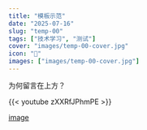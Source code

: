 ```yaml
---
title: "模板示范"
date: "2025-07-16"
slug: "temp-00"
tags: ["技术学习", "测试"]
cover: "images/temp-00-cover.jpg"
icon: "📁"
images: ["images/temp-00-cover.jpg"]
---
```

为何留言在上方？



{{< youtube zXXRfJPhmPE >}}


[image](https://prod-files-secure.s3.us-west-2.amazonaws.com/112d0858-5090-4d34-a606-b75eb8d65fd2/b110fffe-d8dc-4f51-990e-749f6cc413f6/M2U00785.mpg?X-Amz-Algorithm=AWS4-HMAC-SHA256&X-Amz-Content-Sha256=UNSIGNED-PAYLOAD&X-Amz-Credential=ASIAZI2LB46645KZEP7M%2F20250724%2Fus-west-2%2Fs3%2Faws4_request&X-Amz-Date=20250724T124809Z&X-Amz-Expires=3600&X-Amz-Security-Token=IQoJb3JpZ2luX2VjEAQaCXVzLXdlc3QtMiJHMEUCIHv9xFT25v0cZRUsU%2BI5P6uYZjQQ2SLOSVS%2BjYd%2FQtNLAiEAh2yPsXNDNpyhENN1xisuceGDb1XJBgZmxt9ixmGEVsEq%2FwMILRAAGgw2Mzc0MjMxODM4MDUiDMxcRUmXgCnnjkvv8ircA0HL1Yhw08xH5lesN%2FrdCSfpkEdiwwpsdjbgNbzryuyJT33yPnczi7gsm3mTDLtmbLQ1dd0PifU9tPSOEBeb2fVkQ3fnYTnijkxBoCfV0pgr1dRtblqAGTWow0CEewAsWEd1k1HiArdltFJogpdRbzp34tUWkCNRl7HUp9JBA1bIr4OvEzfWpUlprvlxRacmNVkr6DdjU8pQgSlVm%2FVy8EhUaESGr01q%2B9sTFc2eib4EDR%2BhX9yqoELgGYdUfsxNQdWm29gqYWkNlRSLXnGEsGB4NlQBfq5fJbLuuWwXr8g2k6jIw6Jahlag4%2BbT1B0Lgpso5HkBOKq1L70HwZtTi7F7X5EgJ2Q2twzzezCMUJTG2DB6QQoVkkpGZSAuUfM5lwbsCQVquRG%2FvzCIcBEPhvltRX%2FStcZLgcvSNM5s4h85QbrEiEj%2F9TUxDWgKFNueS5crkjYSmzkNlYSAkRTH1i16GlZYiMFzjHPW%2BpD5yuLGiPaBkdFosWIe2Dbmj7wcEqTDg2p9icrT%2BwUJtCVmXv2k4zTd7XkBmpTZJCiLubN8i6qV5HGBI2icms%2BpMocUApnAGqL6%2BOdYVO2I1tu0eg%2F%2FZ85haLUUs4M0Ndixk7fyrElZWxVXkzkdOrC5MP6%2BiMQGOqUBBqi0Vg76N3tG4RQRWlRbnawvQJVzZbUJ1XC9zCO5N%2F8nUsvfXwxeki8puLhvEGQbRCsgHKNHL%2F9pGjB8ayuGlR5zH%2BJ%2BfWrx3YP0DevayFZIuZkLQT3yOnqWYoCZR6Z3M%2FmqI%2BNM9MivVqMgCqClk2ZeXShWDl1CSGLIF%2BWK2EXropeBraqHdni2Y2nr82RqZA16E9XTTmGi8X%2BPIhep%2B8Z%2ByH3B&X-Amz-Signature=06091b05ecb2a4bff278bcf6e72784049f5c22b8bd39b4a713e5c49555b1f45f&X-Amz-SignedHeaders=host&x-amz-checksum-mode=ENABLED&x-id=GetObject)

